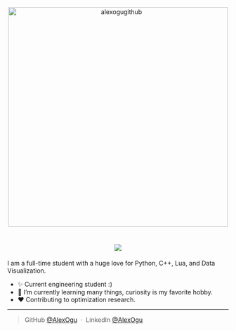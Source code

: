 <!--Banner-->
<div align="center">
  <img src="https://github.com/user-attachments/assets/210e8b65-b40f-4584-a566-f6218f876d1c" alt="alexogugithub" width="500">
</div>



<h1 align="center">
 <img src="[image-url-here](https://media.discordapp.net/attachments/603313733846040576/1324567262530900040/kEYBOARD_WARRIOR_3.png?ex=677a9924&is=677947a4&hm=261f1f7ff06dc82294a2d9499be12fcd37ea84e3d4c33af3eaf9cc72e60b9a8e&=&format=webp&quality=lossless)" />
</h1>



<!--Start Intro-->               
<p align="left">I am a full-time student with a huge love for Python, C++, Lua,  and Data Visualization. </p>

- ✨ Current engineering student :)
- 🌱 I’m currently learning many things, curiosity is my favorite hobby.
- ❤ Contributing to optimization research.
<!--End Intro-->

---
> GitHub [@AlexOgu](https://github.com/AlexOgu) &nbsp;&middot;&nbsp;
> LinkedIn [@AlexOgu](https://www.linkedin.com/in/alex-ogu-12794b283/)

